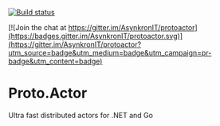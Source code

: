 [![Build status](https://ci.appveyor.com/api/projects/status/22q8a3e8ovejl5qf/branch/master?svg=true)](https://ci.appveyor.com/project/cpx/protoactor-dotnet-pr5pp/branch/master)

[![Join the chat at https://gitter.im/AsynkronIT/protoactor](https://badges.gitter.im/AsynkronIT/protoactor.svg)](https://gitter.im/AsynkronIT/protoactor?utm_source=badge&utm_medium=badge&utm_campaign=pr-badge&utm_content=badge)

# Proto.Actor
Ultra fast distributed actors for .NET and Go
